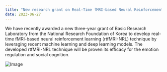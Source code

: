 ```yaml
---
title: "New research grant on Real-Time fMRI-based Neural Reinforcement Learning (rtfMRI-NRL)"
date: 2023-06-27
---
```


We have recently awarded a new three-year grant of Basic Research Laboratory from the National Research Foundation of Korea to develop real-time fMRI-based neural reinforcement learning (rtfMRI-NRL) technique by leveraging recent machine learning and deep learning models.
The developed rtfMRI-NRL technique will be proven its efficacy for the emotion regulation and social cognition. 

![Image](//bspl.korea.ac.kr/Board/Lab_News/2023/BRL/BRL_kickoff_2023.jpeg)  
